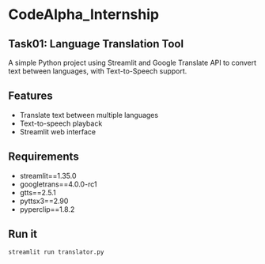 # CodeAlpha_Internship
## Task01: Language Translation Tool
A simple Python project using Streamlit and Google Translate API to convert text between languages, with Text-to-Speech support.
## Features
- Translate text between multiple languages
- Text-to-speech playback
- Streamlit web interface
## Requirements
- streamlit==1.35.0
- googletrans==4.0.0-rc1
- gtts==2.5.1
- pyttsx3==2.90
- pyperclip==1.8.2
## Run it
```bash
streamlit run translator.py
